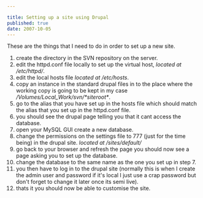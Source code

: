 ```yaml
---

title: Setting up a site using Drupal
published: true
date: 2007-10-05
---
```


These are the things that I need to do in order to set up a new site.
<ol>
	<li>create the directory in the SVN repository on the server.</li>
	<li>edit the httpd.conf file locally to set up the virtual host, <em>located at /etc/httpd/</em>.</li>
	<li>edit the local hosts file<em> located at /etc/hosts</em>.</li>
	<li>copy an instance in the standard drupal files in to the place where the working copy is going to be kept in my case <em>/Volumes/Local_Work/svn/*siteroot*</em>.</li>
	<li>go to the alias that you have set up in the hosts file which should match the alias that you set up in the httpd.conf file.</li>
	<li>you should see the drupal page telling you that it cant access the database.</li>
	<li>open your MySQL GUI create a new database.</li>
	<li>change the permissions on the settings file to 777 (just for the time being) in the drupal site. <em>located at /sites/default/</em></li>
	<li>go back to your browser and refresh the page you should now see a page asking you to set up the database.</li>
	<li>change the database to the same name as the one you set up in step 7.</li>
	<li>you then have to log in to the drupal site (normally this is when I create the admin user and password if it's local I just use a crap password but don't forget to change it later once its semi live).</li>
	<li>thats it you should now be able to customise the site.</li>
</ol>
